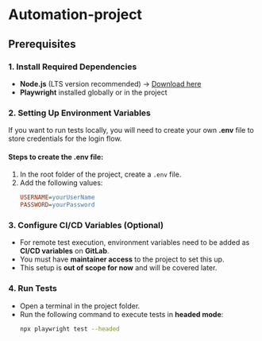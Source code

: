 # Automation-project

## Prerequisites

### 1. Install Required Dependencies
- **Node.js** (LTS version recommended) → [Download here](https://nodejs.org/)
- **Playwright** installed globally or in the project

### 2. Setting Up Environment Variables
If you want to run tests locally, you will need to create your own **.env** file to store credentials for the login flow.

#### **Steps to create the .env file:**
1. In the root folder of the project, create a `.env` file.
2. Add the following values:
   ```ini
   USERNAME=yourUserName
   PASSWORD=yourPassword

### 3. Configure CI/CD Variables (Optional)
- For remote test execution, environment variables need to be added as **CI/CD variables** on **GitLab**.
- You must have **maintainer access** to the project to set this up.
- This setup is **out of scope for now** and will be covered later.

### 4. Run Tests
- Open a terminal in the project folder.
- Run the following command to execute tests in **headed mode**:
  ```sh
  npx playwright test --headed
